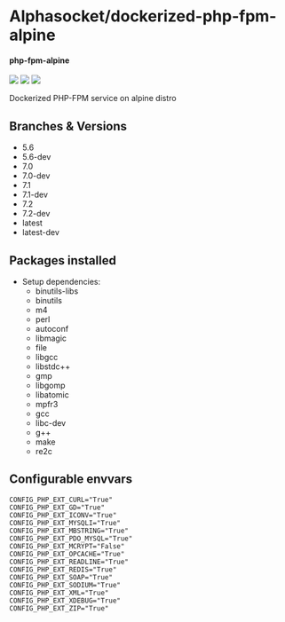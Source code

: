 # Alphasocket/dockerized-php-fpm-alpine
#### php-fpm-alpine
[![](https://travis-ci.org/AlphaSocket/dockerized-php-fpm-alpine.svg?branch=latest-dev )]() [![](https://images.microbadger.com/badges/image/03192859189254/dockerized-php-fpm-alpine:latest-dev.svg)](https://microbadger.com/images/03192859189254/dockerized-php-fpm-alpine:latest-dev ) [![](https://images.microbadger.com/badges/version/03192859189254/dockerized-php-fpm-alpine:latest-dev.svg)](https://microbadger.com/images/03192859189254/dockerized-php-fpm-alpine:latest-dev)

Dockerized PHP-FPM service on alpine distro

## Branches & Versions
- 5.6
- 5.6-dev
- 7.0
- 7.0-dev
- 7.1
- 7.1-dev
- 7.2
- 7.2-dev
- latest
- latest-dev


## Packages installed
- Setup dependencies:
  + binutils-libs
  + binutils
  + m4
  + perl
  + autoconf
  + libmagic
  + file
  + libgcc
  + libstdc++
  + gmp
  + libgomp
  + libatomic
  + mpfr3
  + gcc
  + libc-dev
  + g++
  + make
  + re2c


## Configurable envvars
~~~
CONFIG_PHP_EXT_CURL="True"
CONFIG_PHP_EXT_GD="True"
CONFIG_PHP_EXT_ICONV="True"
CONFIG_PHP_EXT_MYSQLI="True"
CONFIG_PHP_EXT_MBSTRING="True"
CONFIG_PHP_EXT_PDO_MYSQL="True"
CONFIG_PHP_EXT_MCRYPT="False"
CONFIG_PHP_EXT_OPCACHE="True"
CONFIG_PHP_EXT_READLINE="True"
CONFIG_PHP_EXT_REDIS="True"
CONFIG_PHP_EXT_SOAP="True"
CONFIG_PHP_EXT_SODIUM="True"
CONFIG_PHP_EXT_XML="True"
CONFIG_PHP_EXT_XDEBUG="True"
CONFIG_PHP_EXT_ZIP="True"
~~~


